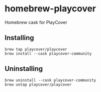 # homebrew-playcover

Homebrew cask for PlayCover

## Installing

```
brew tap playcover/playcover
brew install --cask playcover-community
```

## Uninstalling

```
brew uninstall --cask playcover-community
brew untap playcover/playcover
```
